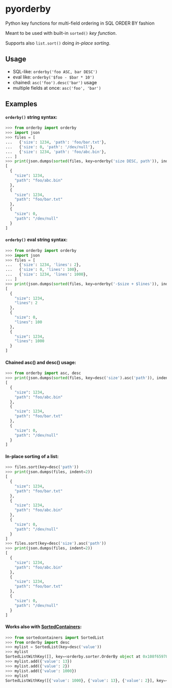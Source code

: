 # pyorderby

Python key functions for multi-field ordering in SQL ORDER BY fashion

Meant to be used with built-in `sorted()` *key function*.

Supports also `list.sort()` doing *in-place sorting*.

## Usage

-   SQL-like: `orderby('foo ASC, bar DESC')`
-   eval like: `orderby('$foo - $bar * 10')`
-   chained: `asc('foo').desc('bar')` usage
-   multiple fields at once: `asc('foo', 'bar')`

## Examples

#### `orderby()` string syntax:

``` python
>>> from orderby import orderby
>>> import json
>>> files = [
...   {'size': 1234, 'path': 'foo/bar.txt'},
...   {'size': 0, 'path': '/dev/null'},
...   {'size': 1234, 'path': 'foo/abc.bin'},
... ]
>>> print(json.dumps(sorted(files, key=orderby('size DESC, path')), indent=2))
[
  {
    "size": 1234,
    "path": "foo/abc.bin"
  },
  {
    "size": 1234,
    "path": "foo/bar.txt"
  },
  {
    "size": 0,
    "path": "/dev/null"
  }
]
```

#### `orderby()` eval string syntax:

``` python
>>> from orderby import orderby
>>> import json
>>> files = [
...   {'size': 1234, 'lines': 2},
...   {'size': 0, 'lines': 100},
...   {'size': 1234, 'lines': 1000},
... ]
>>> print(json.dumps(sorted(files, key=orderby('-$size + $lines')), indent=2))
[
  {
    "size": 1234,
    "lines": 2
  },
  {
    "size": 0,
    "lines": 100
  },
  {
    "size": 1234,
    "lines": 1000
  }
]
```

#### Chained asc() and desc() usage:

``` python
>>> from orderby import asc, desc
>>> print(json.dumps(sorted(files, key=desc('size').asc('path')), indent=2))
[
  {
    "size": 1234,
    "path": "foo/abc.bin"
  },
  {
    "size": 1234,
    "path": "foo/bar.txt"
  },
  {
    "size": 0,
    "path": "/dev/null"
  }
]
```

#### In-place sorting of a list:

``` python
>>> files.sort(key=desc('path'))
>>> print(json.dumps(files, indent=2))
[
  {
    "size": 1234,
    "path": "foo/bar.txt"
  },
  {
    "size": 1234,
    "path": "foo/abc.bin"
  },
  {
    "size": 0,
    "path": "/dev/null"
  }
]
>>> files.sort(key=desc('size').asc('path'))
>>> print(json.dumps(files, indent=2))
[
  {
    "size": 1234,
    "path": "foo/abc.bin"
  },
  {
    "size": 1234,
    "path": "foo/bar.txt"
  },
  {
    "size": 0,
    "path": "/dev/null"
  }
]
```

#### Works also with [SortedContainers]:

``` python
>>> from sortedcontainers import SortedList
>>> from orderby import desc
>>> mylist = SortedList(key=desc('value'))
>>> mylist
SortedListWithKey([], key=<orderby.sorter.OrderBy object at 0x108f65978>, load=1000)
>>> mylist.add({'value': 13})
>>> mylist.add({'value': 2})
>>> mylist.add({'value': 1000})
>>> mylist
SortedListWithKey([{'value': 1000}, {'value': 13}, {'value': 2}], key=<orderby.sorter.OrderBy object at 0x108f65978>, load=1000)
```

  [SortedContainers]: http://www.grantjenks.com/docs/sortedcontainers/
